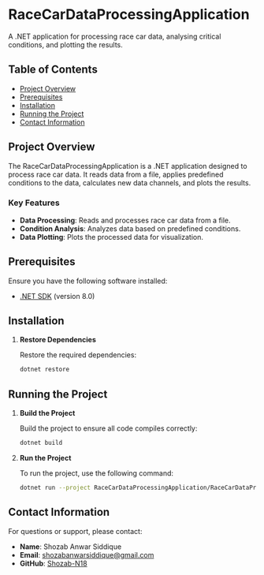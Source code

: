 # RaceCarDataProcessingApplication

A .NET application for processing race car data, analysing critical conditions, and plotting the results.

## Table of Contents

- [Project Overview](#project-overview)
- [Prerequisites](#prerequisites)
- [Installation](#installation)
- [Running the Project](#running-the-project)
- [Contact Information](#contact-information)

## Project Overview

The RaceCarDataProcessingApplication is a .NET application designed to process race car data. It reads data from a file, applies predefined conditions to the data, calculates new data channels, and plots the results.

### Key Features

- **Data Processing**: Reads and processes race car data from a file.
- **Condition Analysis**: Analyzes data based on predefined conditions.
- **Data Plotting**: Plots the processed data for visualization.

## Prerequisites

Ensure you have the following software installed:

- [.NET SDK](https://dotnet.microsoft.com/download) (version 8.0)

## Installation

1. **Restore Dependencies**

   Restore the required dependencies:

   ```bash
   dotnet restore
   ```

## Running the Project

1. **Build the Project**

   Build the project to ensure all code compiles correctly:

   ```bash
   dotnet build
   ```

2. **Run the Project**

   To run the project, use the following command:

   ```bash
   dotnet run --project RaceCarDataProcessingApplication/RaceCarDataProcessingApplication.csproj
   ```

## Contact Information

For questions or support, please contact:

- **Name**: Shozab Anwar Siddique
- **Email**: shozabanwarsiddique@gmail.com
- **GitHub**: [Shozab-N18](https://github.com/Shozab-N18)
